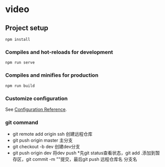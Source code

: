 # video

## Project setup
```
npm install
```

### Compiles and hot-reloads for development
```
npm run serve
```

### Compiles and minifies for production
```
npm run build
```

### Customize configuration
See [Configuration Reference](https://cli.vuejs.org/config/).

### git command
* git remote add origin ssh 创建远程仓库
* git push origin master 主分支
* git checkout -b dev 创建dev分支
* git push origin dev 将dev push
*先git status查看状态，git add .添加到暂存区，git commit -m ""提交，最后git push 远程仓库名 分支名
